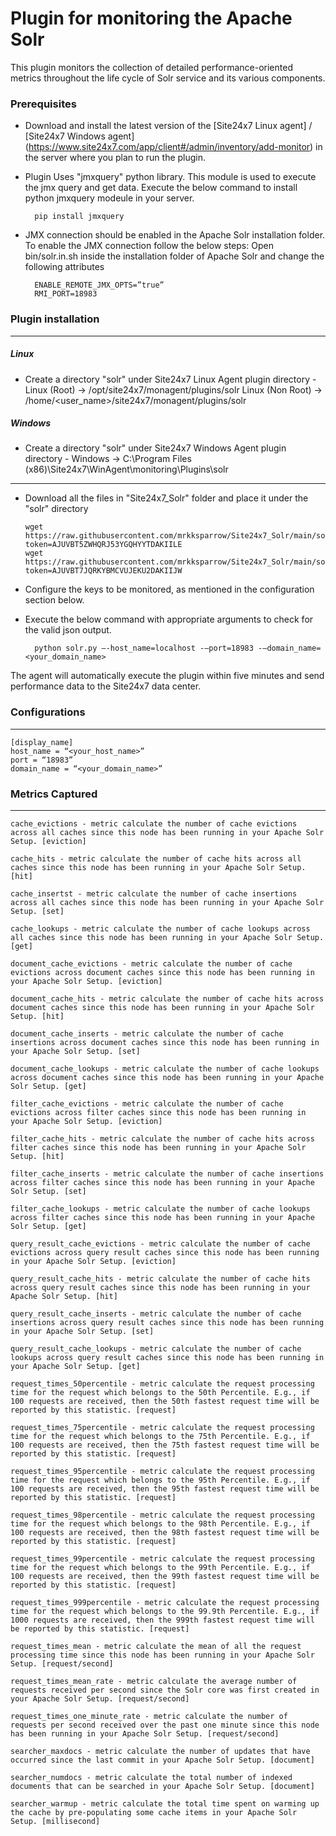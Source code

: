 Plugin for monitoring the Apache Solr 
==============================================

This plugin monitors the collection of detailed performance-oriented metrics throughout the life cycle of Solr service and its various components.

### Prerequisites

- Download and install the latest version of the [Site24x7 Linux agent] / [Site24x7 Windows agent] (https://www.site24x7.com/app/client#/admin/inventory/add-monitor) in the server where you plan to run the plugin. 

- Plugin Uses "jmxquery" python library. This module is used to execute the jmx query and get data. Execute the below command to install python jmxquery modeule in your server.  

		pip install jmxquery
		
- JMX connection should be enabled in the Apache Solr installation folder. To enable the JMX connection follow the below steps: Open bin/solr.in.sh inside the installation folder of Apache Solr and change the following attributes

		ENABLE_REMOTE_JMX_OPTS=”true”
		RMI_PORT=18983
		

### Plugin installation
---
##### Linux 

- Create a directory "solr" under Site24x7 Linux Agent plugin directory - 
      Linux (Root)      ->   /opt/site24x7/monagent/plugins/solr
      Linux (Non Root)  ->   /home/<user_name>/site24x7/monagent/plugins/solr

##### Windows 

- Create a directory "solr" under Site24x7 Windows Agent plugin directory - 
      Windows           ->   C:\Program Files (x86)\Site24x7\WinAgent\monitoring\Plugins\solr
      
---

- Download all the files in "Site24x7_Solr" folder and place it under the "solr" directory

	  wget https://raw.githubusercontent.com/mrkksparrow/Site24x7_Solr/main/solr.py?token=AJUVBT5ZWHQRJ53YGQHYYTDAKIILE
	  wget https://raw.githubusercontent.com/mrkksparrow/Site24x7_Solr/main/solr.cfg?token=AJUVBT7JQRKYBMCVUJEKU2DAKIIJW
	
- Configure the keys to be monitored, as mentioned in the configuration section below.

- Execute the below command with appropriate arguments to check for the valid json output.  

		python solr.py –-host_name=localhost -–port=18983 -–domain_name=<your_domain_name>


The agent will automatically execute the plugin within five minutes and send performance data to the Site24x7 data center.

### Configurations
---
	[display_name]
	host_name = “<your_host_name>”
	port = “18983”
	domain_name = “<your_domain_name>”

### Metrics Captured
---
	cache_evictions - metric calculate the number of cache evictions across all caches since this node has been running in your Apache Solr Setup. [eviction]

	cache_hits - metric calculate the number of cache hits across all caches since this node has been running in your Apache Solr Setup. [hit]

	cache_insertst - metric calculate the number of cache insertions across all caches since this node has been running in your Apache Solr Setup. [set]

	cache_lookups - metric calculate the number of cache lookups across all caches since this node has been running in your Apache Solr Setup. [get]

	document_cache_evictions - metric calculate the number of cache evictions across document caches since this node has been running in your Apache Solr Setup. [eviction]

	document_cache_hits - metric calculate the number of cache hits across document caches since this node has been running in your Apache Solr Setup. [hit]

	document_cache_inserts - metric calculate the number of cache insertions across document caches since this node has been running in your Apache Solr Setup. [set]

	document_cache_lookups - metric calculate the number of cache lookups across document caches since this node has been running in your Apache Solr Setup. [get]

	filter_cache_evictions - metric calculate the number of cache evictions across filter caches since this node has been running in your Apache Solr Setup. [eviction]

	filter_cache_hits - metric calculate the number of cache hits across filter caches since this node has been running in your Apache Solr Setup. [hit]

	filter_cache_inserts - metric calculate the number of cache insertions across filter caches since this node has been running in your Apache Solr Setup. [set]

	filter_cache_lookups - metric calculate the number of cache lookups across filter caches since this node has been running in your Apache Solr Setup. [get]

	query_result_cache_evictions - metric calculate the number of cache evictions across query result caches since this node has been running in your Apache Solr Setup. [eviction]

	query_result_cache_hits - metric calculate the number of cache hits across query result caches since this node has been running in your Apache Solr Setup. [hit]

	query_result_cache_inserts - metric calculate the number of cache insertions across query result caches since this node has been running in your Apache Solr Setup. [set]

	query_result_cache_lookups - metric calculate the number of cache lookups across query result caches since this node has been running in your Apache Solr Setup. [get]

	request_times_50percentile - metric calculate the request processing time for the request which belongs to the 50th Percentile. E.g., if 100 requests are received, then the 50th fastest request time will be reported by this statistic. [request]

	request_times_75percentile - metric calculate the request processing time for the request which belongs to the 75th Percentile. E.g., if 100 requests are received, then the 75th fastest request time will be reported by this statistic. [request]

	request_times_95percentile - metric calculate the request processing time for the request which belongs to the 95th Percentile. E.g., if 100 requests are received, then the 95th fastest request time will be reported by this statistic. [request]

	request_times_98percentile - metric calculate the request processing time for the request which belongs to the 98th Percentile. E.g., if 100 requests are received, then the 98th fastest request time will be reported by this statistic. [request]

	request_times_99percentile - metric calculate the request processing time for the request which belongs to the 99th Percentile. E.g., if 100 requests are received, then the 99th fastest request time will be reported by this statistic. [request]

	request_times_999percentile - metric calculate the request processing time for the request which belongs to the 99.9th Percentile. E.g., if 1000 requests are received, then the 999th fastest request time will be reported by this statistic. [request]

	request_times_mean - metric calculate the mean of all the request processing time since this node has been running in your Apache Solr Setup. [request/second]

	request_times_mean_rate - metric calculate the average number of requests received per second since the Solr core was first created in your Apache Solr Setup. [request/second]

	request_times_one_minute_rate - metric calculate the number of requests per second received over the past one minute since this node has been running in your Apache Solr Setup. [request/second]
	
	searcher_maxdocs - metric calculate the number of updates that have occurred since the last commit in your Apache Solr Setup. [document]

	searcher_numdocs - metric calculate the total number of indexed documents that can be searched in your Apache Solr Setup. [document]

	searcher_warmup - metric calculate the total time spent on warming up the cache by pre-populating some cache items in your Apache Solr Setup. [millisecond]
